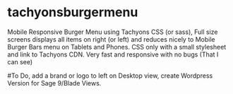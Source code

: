 # tachyonsburgermenu
Mobile Responsive Burger Menu using Tachyons CSS (or sass), Full size screens displays all items on right (or left) and reduces nicely to Mobile Burger Bars menu on Tablets and Phones. CSS only with a small stylesheet and link to Tachyons CDN.
Very fast and responsive with no bugs (That I can see)

#To Do, add a brand or logo to left on Desktop view, create Wordpress Version for Sage 9/Blade Views.

